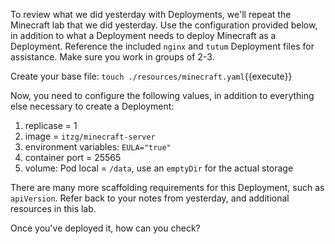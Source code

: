 To review what we did yesterday with Deployments, we'll repeat the Minecraft lab that we did yesterday. Use the configuration provided below, in addition to what a Deployment needs to deploy Minecraft as a Deployment. Reference the included `nginx` and `tutum` Deployment files for assistance. Make sure you work in groups of 2-3.

Create your base file: `touch ./resources/minecraft.yaml`{{execute}}

Now, you need to configure the following values, in addition to everything else necessary to create a Deployment:

1. replicase = 1
2. image = `itzg/minecraft-server`
3. environment variables: `EULA="true"`
4. container port = 25565
5. volume: Pod local = `/data`, use an `emptyDir` for the actual storage

There are many more scaffolding requirements for this Deployment, such as `apiVersion`. Refer back to your notes from yesterday, and additional resources in this lab. 

Once you've deployed it, how can you check?